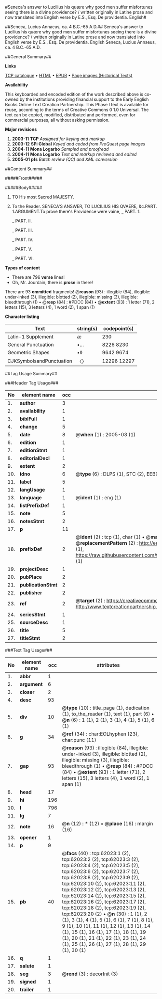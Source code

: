 #Seneca's answer to Lucilius his quære why good men suffer misfortunes seeing there is a divine providence? / written originally in Latine prose and now translated into English verse by E.S., Esq. De providentia. English#

##Seneca, Lucius Annaeus, ca. 4 B.C.-65 A.D.##
Seneca's answer to Lucilius his quære why good men suffer misfortunes seeing there is a divine providence? / written originally in Latine prose and now translated into English verse by E.S., Esq.
De providentia. English
Seneca, Lucius Annaeus, ca. 4 B.C.-65 A.D.

##General Summary##

**Links**

[TCP catalogue](http://www.ota.ox.ac.uk/tcp/)  • 
[HTML](http://tei.it.ox.ac.uk/tcp/Texts-HTML/free/A59/A59164.html)  • 
[EPUB](http://tei.it.ox.ac.uk/tcp/Texts-EPUB/free/A59/A59164.epub) • 
[Page images (Historical Texts)](https://data.historicaltexts.jisc.ac.uk/view?pubId=eebo-12435743e&pageId=eebo-12435743e-62023-1)

**Availability**

This keyboarded and encoded edition of the
	       work described above is co-owned by the institutions
	       providing financial support to the Early English Books
	       Online Text Creation Partnership. This Phase I text is
	       available for reuse, according to the terms of Creative
	       Commons 0 1.0 Universal. The text can be copied,
	       modified, distributed and performed, even for
	       commercial purposes, all without asking permission.

**Major revisions**

1. __2003-11__ __TCP__ *Assigned for keying and markup*
1. __2003-12__ __SPi Global__ *Keyed and coded from ProQuest page images*
1. __2004-11__ __Mona Logarbo__ *Sampled and proofread*
1. __2004-11__ __Mona Logarbo__ *Text and markup reviewed and edited*
1. __2005-01__ __pfs__ *Batch review (QC) and XML conversion*

##Content Summary##

#####Front#####

#####Body#####

1. TO His most Sacred MAJESTY.

1. To the Reader.
SENECA'S ANSWER, TO LUCILIUS HIS QVAERE, &c.PART. 1.ARGUMENT.To prove there's Providence were vaine,
    _ PART. 1.

    _ PART. II.

    _ PART. III.

    _ PART. IV.

    _ PART. V.

    _ PART. VI.

**Types of content**

  * There are 796 **verse** lines!
  * Oh, Mr. Jourdain, there is **prose** in there!

There are 93 **ommitted** fragments! 
 @__reason__ (93) : illegible (84), illegible: under-inked (3), illegible: blotted (2), illegible: missing (3), illegible: bleedthrough (1)  •  @__resp__ (84) : #PDCC (84)  •  @__extent__ (93) : 1 letter (71), 2 letters (15), 3 letters (4), 1 word (2), 1 span (1)

**Character listing**


|Text|string(s)|codepoint(s)|
|---|---|---|
|Latin-1 Supplement|æ|230|
|General Punctuation|•…|8226 8230|
|Geometric Shapes|▪◊|9642 9674|
|CJKSymbolsandPunctuation|〈〉|12296 12297|

##Tag Usage Summary##

###Header Tag Usage###

|No|element name|occ|attributes|
|---|---|---|---|
|1.|__author__|3||
|2.|__availability__|1||
|3.|__biblFull__|1||
|4.|__change__|5||
|5.|__date__|8| @__when__ (1) : 2005-03 (1)|
|6.|__edition__|1||
|7.|__editionStmt__|1||
|8.|__editorialDecl__|1||
|9.|__extent__|2||
|10.|__idno__|6| @__type__ (6) : DLPS (1), STC (2), EEBO-CITATION (1), OCLC (1), VID (1)|
|11.|__label__|5||
|12.|__langUsage__|1||
|13.|__language__|1| @__ident__ (1) : eng (1)|
|14.|__listPrefixDef__|1||
|15.|__note__|5||
|16.|__notesStmt__|2||
|17.|__p__|11||
|18.|__prefixDef__|2| @__ident__ (2) : tcp (1), char (1)  •  @__matchPattern__ (2) : ([0-9\-]+):([0-9IVX]+) (1), (.+) (1)  •  @__replacementPattern__ (2) : http://eebo.chadwyck.com/downloadtiff?vid=$1&page=$2 (1), https://raw.githubusercontent.com/textcreationpartnership/Texts/master/tcpchars.xml#$1 (1)|
|19.|__projectDesc__|1||
|20.|__pubPlace__|2||
|21.|__publicationStmt__|2||
|22.|__publisher__|2||
|23.|__ref__|2| @__target__ (2) : https://creativecommons.org/publicdomain/zero/1.0/ (1), http://www.textcreationpartnership.org/docs/. (1)|
|24.|__seriesStmt__|1||
|25.|__sourceDesc__|1||
|26.|__title__|5||
|27.|__titleStmt__|2||


###Text Tag Usage###

|No|element name|occ|attributes|
|---|---|---|---|
|1.|__abbr__|1||
|2.|__argument__|6||
|3.|__closer__|2||
|4.|__desc__|93||
|5.|__div__|10| @__type__ (10) : title_page (1), dedication (1), to_the_reader (1), text (1), part (6)  •  @__n__ (6) : 1 (1), 2 (1), 3 (1), 4 (1), 5 (1), 6 (1)|
|6.|__g__|34| @__ref__ (34) : char:EOLhyphen (23), char:punc (11)|
|7.|__gap__|93| @__reason__ (93) : illegible (84), illegible: under-inked (3), illegible: blotted (2), illegible: missing (3), illegible: bleedthrough (1)  •  @__resp__ (84) : #PDCC (84)  •  @__extent__ (93) : 1 letter (71), 2 letters (15), 3 letters (4), 1 word (2), 1 span (1)|
|8.|__head__|17||
|9.|__hi__|196||
|10.|__l__|796||
|11.|__lg__|7||
|12.|__note__|16| @__n__ (12) : * (12)  •  @__place__ (16) : margin (16)|
|13.|__opener__|1||
|14.|__p__|9||
|15.|__pb__|40| @__facs__ (40) : tcp:62023:1 (2), tcp:62023:2 (2), tcp:62023:3 (2), tcp:62023:4 (2), tcp:62023:5 (2), tcp:62023:6 (2), tcp:62023:7 (2), tcp:62023:8 (2), tcp:62023:9 (2), tcp:62023:10 (2), tcp:62023:11 (2), tcp:62023:12 (2), tcp:62023:13 (2), tcp:62023:14 (2), tcp:62023:15 (2), tcp:62023:16 (2), tcp:62023:17 (2), tcp:62023:18 (2), tcp:62023:19 (2), tcp:62023:20 (2)  •  @__n__ (30) : 1 (1), 2 (1), 3 (1), 4 (1), 5 (1), 6 (1), 7 (1), 8 (1), 9 (1), 10 (1), 11 (1), 12 (1), 13 (1), 14 (1), 15 (1), 16 (1), 17 (1), 18 (1), 19 (1), 20 (1), 21 (1), 22 (1), 23 (1), 24 (1), 25 (1), 26 (1), 27 (1), 28 (1), 29 (1), 30 (1)|
|16.|__q__|1||
|17.|__salute__|1||
|18.|__seg__|3| @__rend__ (3) : decorInit (3)|
|19.|__signed__|1||
|20.|__trailer__|1||
